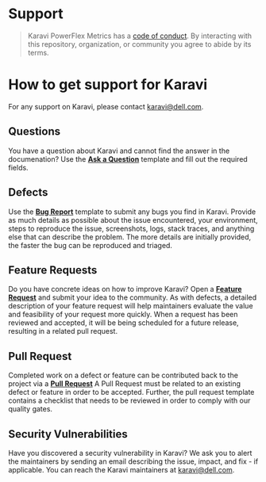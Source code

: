 # Support

> Karavi PowerFlex Metrics has a [code of conduct](./docs/CODE_OF_CONDUCT.md).
> By interacting with this repository, organization, or community you agree to
> abide by its terms.

# How to get support for Karavi

For any support on Karavi, please contact karavi@dell.com.

## Questions

You have a question about Karavi and cannot find the answer in the documenation? 
Use the **[Ask a Question](https://github.com/dell/karavi-powerflex-metrics/issues)** template and fill out the required fields.

## Defects

Use the **[Bug Report](https://github.com/dell/karavi-powerflex-metrics/issues)** template to submit any bugs you find in Karavi.
Provide as much details as possible about the issue encountered, your environment, steps to reproduce the issue,
screenshots, logs, stack traces, and anything else that can describe the problem. The more details are initially provided, the faster the bug can be reproduced and triaged.

## Feature Requests

Do you have concrete ideas on how to improve Karavi? Open a **[Feature Request](https://github.com/dell/karavi-powerflex-metrics/issues)** and submit your idea to the community.
As with defects, a detailed description of your feature request will help maintainers evaluate the value and feasibility of your request more quickly.
When a request has been reviewed and accepted, it will be being scheduled for a future release, resulting in a related pull request.

## Pull Request

Completed work on a defect or feature can be contributed back to the project via a **[Pull Request](https://github.com/dell/karavi-powerflex-metrics/pulls)** 
A Pull Request must be related to an existing defect or feature in order to be accepted. Further, the pull request template contains a checklist that needs to be reviewed in order to comply with our quality gates.

## Security Vulnerabilities 

Have you discovered a security vulnerability in Karavi? We ask you to alert the maintainers by sending an email describing the issue, impact, and 
fix - if applicable. You can reach the Karavi maintainers at karavi@dell.com.

